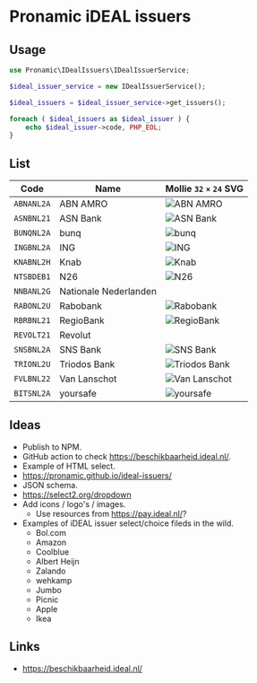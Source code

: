 # Pronamic iDEAL issuers

## Usage

```php
use Pronamic\IDealIssuers\IDealIssuerService;

$ideal_issuer_service = new IDealIssuerService();

$ideal_issuers = $ideal_issuer_service->get_issuers();

foreach ( $ideal_issuers as $ideal_issuer ) {
	echo $ideal_issuer->code, PHP_EOL;
}
```

## List

| Code | Name | Mollie `32` `×` `24` SVG |
| ---- | ---- | ------------------------ |
| `ABNANL2A` | ABN AMRO | ![ABN AMRO](https://cdn.jsdelivr.net/npm/@wp-pay/logos@2.1.0/dist/ideal-issuers/abn-amro/ideal-issuer-abn-amro-mollie-32x24.svg) |
| `ASNBNL21` | ASN Bank | ![ASN Bank](https://cdn.jsdelivr.net/npm/@wp-pay/logos@2.1.0/dist/ideal-issuers/asn-bank/ideal-issuer-asn-bank-mollie-32x24.svg) |
| `BUNQNL2A` | bunq | ![bunq](https://cdn.jsdelivr.net/npm/@wp-pay/logos@2.1.0/dist/ideal-issuers/bunq/ideal-issuer-bunq-mollie-32x24.svg) |
| `INGBNL2A` | ING | ![ING](https://cdn.jsdelivr.net/npm/@wp-pay/logos@2.1.0/dist/ideal-issuers/ing/ideal-issuer-ing-mollie-32x24.svg) |
| `KNABNL2H` | Knab | ![Knab](https://cdn.jsdelivr.net/npm/@wp-pay/logos@2.1.0/dist/ideal-issuers/knab/ideal-issuer-knab-mollie-32x24.svg) |
| `NTSBDEB1` | N26 | ![N26](https://cdn.jsdelivr.net/npm/@wp-pay/logos@2.1.0/dist/ideal-issuers/n26/ideal-issuer-n26-mollie-32x24.svg) |
| `NNBANL2G` | Nationale Nederlanden |
| `RABONL2U` | Rabobank | ![Rabobank](https://cdn.jsdelivr.net/npm/@wp-pay/logos@2.1.0/dist/ideal-issuers/rabobank/ideal-issuer-rabobank-mollie-32x24.svg) |
| `RBRBNL21` | RegioBank | ![RegioBank](https://cdn.jsdelivr.net/npm/@wp-pay/logos@2.1.0/dist/ideal-issuers/regiobank/ideal-issuer-regiobank-mollie-32x24.svg) |
| `REVOLT21` | Revolut |
| `SNSBNL2A` | SNS Bank | ![SNS Bank](https://cdn.jsdelivr.net/npm/@wp-pay/logos@2.1.0/dist/ideal-issuers/sns/ideal-issuer-sns-mollie-32x24.svg) |
| `TRIONL2U` | Triodos Bank | ![Triodos Bank](https://cdn.jsdelivr.net/npm/@wp-pay/logos@2.1.0/dist/ideal-issuers/triodos-bank/ideal-issuer-triodos-bank-mollie-32x24.svg) |
| `FVLBNL22` | Van Lanschot | ![Van Lanschot](https://cdn.jsdelivr.net/npm/@wp-pay/logos@2.1.0/dist/ideal-issuers/van-lanschot/ideal-issuer-van-lanschot-mollie-32x24.svg) |
| `BITSNL2A` | yoursafe | ![yoursafe](https://cdn.jsdelivr.net/npm/@wp-pay/logos@2.1.0/dist/ideal-issuers/yoursafe/ideal-issuer-yoursafe-mollie-32x24.svg) |

## Ideas

- Publish to NPM.
- GitHub action to check https://beschikbaarheid.ideal.nl/.
- Example of HTML select.
- https://pronamic.github.io/ideal-issuers/
- JSON schema.
- https://select2.org/dropdown
- Add icons / logo's / images.
	- Use resources from https://pay.ideal.nl/?
- Examples of iDEAL issuer select/choice fileds in the wild.
	- Bol.com
	- Amazon
	- Coolblue
	- Albert Heijn
	- Zalando
	- wehkamp
	- Jumbo
	- Picnic
	- Apple
	- Ikea

## Links

- https://beschikbaarheid.ideal.nl/
